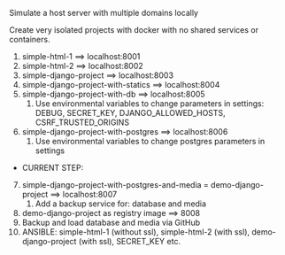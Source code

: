 Simulate a host server with multiple domains locally

Create very isolated projects with docker with no shared services or containers.

1. simple-html-1 ==> localhost:8001
2. simple-html-2 ==> localhost:8002
3. simple-django-project ==> localhost:8003
4. simple-django-project-with-statics ==> localhost:8004
5. simple-django-project-with-db ==> localhost:8005
   1. Use environmental variables to change parameters in settings: DEBUG, SECRET_KEY, DJANGO_ALLOWED_HOSTS, CSRF_TRUSTED_ORIGINS
6. simple-django-project-with-postgres ==> localhost:8006
   1. Use environmental variables to change postgres parameters in settings
* CURRENT STEP:
7. simple-django-project-with-postgres-and-media = demo-django-project ==> localhost:8007
   1. Add a backup service for: database and media
8. demo-django-project as registry image ==> 8008
9. Backup and load database and media via GitHub
10. ANSIBLE: simple-html-1 (without ssl), simple-html-2 (with ssl), demo-django-project (with ssl), SECRET_KEY etc.